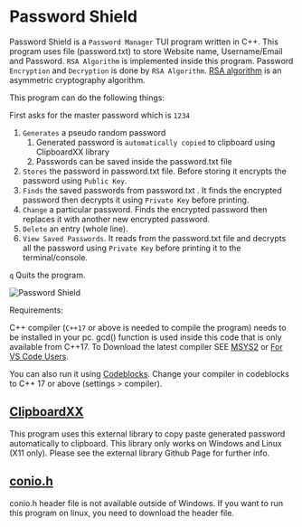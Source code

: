 # Password Shield

 Password Shield is a `Password Manager` TUI program written in C++. This program uses file (password.txt) to store Website name, Username/Email and Password. `RSA Algorithm` is implemented inside this program. Password `Encryption` and `Decryption` is done by `RSA Algorithm`. [RSA algorithm](https://www.geeksforgeeks.org/rsa-algorithm-cryptography/) is an asymmetric cryptography algorithm.

This program can do the following things:

First asks for the master password which is `1234`

1. `Generates` a pseudo random password
   1. Generated password is `automatically copied` to clipboard using ClipboardXX library
   2. Passwords can be saved inside the password.txt file
2. `Stores` the password in password.txt file. Before storing it encrypts the password using `Public Key`.
3. `Finds` the saved passwords from password.txt . It finds the encrypted password then decrypts it using `Private Key` before printing.
4. `Change` a particular password. Finds the encrypted password then replaces it with another new encrypted password.
5. `Delete` an entry (whole line).
6. `View Saved Passwords`. It reads from the password.txt file and decrypts all the password using `Private Key` before printing it to the terminal/console.

`q` Quits the program.

![Password Shield](https://github.com/SdAm1n/password_shield/blob/146386042e2a06edab7b7b37789d36e885febd9b/password_shield.png)

Requirements:

C++ compiler (`C++17` or above is needed to compile the program) needs to be installed in your pc.
gcd() function is used inside this code that is only available from C++17. To Download the latest compiler SEE [MSYS2](https://www.msys2.org/) or [For VS Code Users](https://code.visualstudio.com/docs/cpp/config-mingw).

You can also run it using [Codeblocks](http://www.codeblocks.org/downloads/). Change your compiler in codeblocks to C++ 17 or above (settings > compiler).

## [ClipboardXX](https://github.com/Arian8j2/ClipboardXX)

This program uses this external library to copy paste generated password automatically to clipboard. This library only works on Windows and Linux (X11 only).
Please see the external library Github Page for further info.

## [conio.h](https://github.com/zoelabbb/conio.h)

conio.h header file is not available outside of Windows. If you want to run this program on linux, you need
to download the header file.
